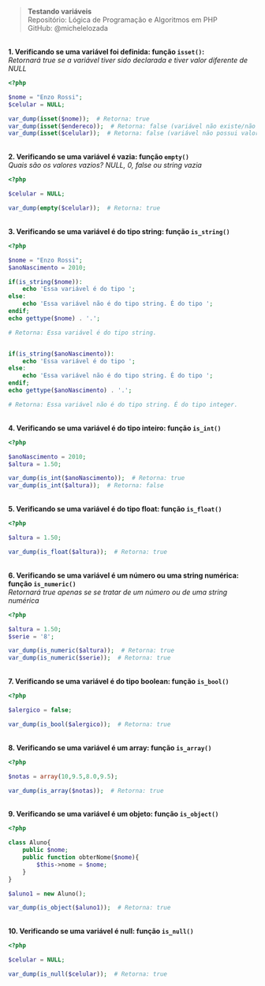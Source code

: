 > **Testando variáveis**     
> Repositório: Lógica de Programação e Algoritmos em PHP   
> GitHub: @michelelozada
&nbsp;
     
&nbsp;     
**1. Verificando se uma variável foi definida: função `isset()`:**  
*Retornará true se a variável tiver sido declarada e tiver valor diferente de NULL*
```php
<?php

$nome = "Enzo Rossi"; 
$celular = NULL;

var_dump(isset($nome));  # Retorna: true
var_dump(isset($endereco));  # Retorna: false (variável não existe/não foi configurada)
var_dump(isset($celular));  # Retorna: false (variável não possui valor)
```
&nbsp;
&nbsp;  
**2. Verificando se uma variável é vazia: função `empty()`**  
*Quais são os valores vazios? NULL, 0, false ou string vazia*
```php
<?php

$celular = NULL;

var_dump(empty($celular));  # Retorna: true
```
&nbsp;
&nbsp;  
**3. Verificando se uma variável é do tipo string: função `is_string()`**
```php
<?php

$nome = "Enzo Rossi"; 
$anoNascimento = 2010; 

if(is_string($nome)):
	echo 'Essa variável é do tipo '; 
else:
	echo 'Essa variável não é do tipo string. É do tipo ';
endif;
echo gettype($nome) . '.'; 

# Retorna: Essa variável é do tipo string.


if(is_string($anoNascimento)):
	echo 'Essa variável é do tipo '; 
else:
	echo 'Essa variável não é do tipo string. É do tipo ';
endif;	
echo gettype($anoNascimento) . '.'; 

# Retorna: Essa variável não é do tipo string. É do tipo integer.
```
&nbsp;
&nbsp;  
**4. Verificando se uma variável é do tipo inteiro: função `is_int()`**
```php
<?php

$anoNascimento = 2010; 
$altura = 1.50; 

var_dump(is_int($anoNascimento));  # Retorna: true
var_dump(is_int($altura));  # Retorna: false
```
&nbsp;
&nbsp;  
**5. Verificando se uma variável é do tipo float: função `is_float()`**
```php
<?php

$altura = 1.50; 

var_dump(is_float($altura));  # Retorna: true
```
&nbsp;
&nbsp;  
**6. Verificando se uma variável é um número ou uma string numérica: função `is_numeric()`**   
*Retornará true apenas se se tratar de um número ou de uma string numérica*
```php
<?php

$altura = 1.50; 
$serie = '8';

var_dump(is_numeric($altura));  # Retorna: true
var_dump(is_numeric($serie));  # Retorna: true
```
&nbsp;
&nbsp;  
**7. Verificando se uma variável é do tipo boolean: função `is_bool()`** 
```php
<?php

$alergico = false; 

var_dump(is_bool($alergico));  # Retorna: true
```
&nbsp;
&nbsp;  
**8. Verificando se uma variável é um array: função `is_array()`** 
```php
<?php

$notas = array(10,9.5,8.0,9.5);

var_dump(is_array($notas));  # Retorna: true
```
&nbsp;
&nbsp;  
**9. Verificando se uma variável é um objeto: função `is_object()`**
```php
<?php

class Aluno{
    public $nome;   
    public function obterNome($nome){
        $this->nome = $nome;
    }    
}    

$aluno1 = new Aluno();

var_dump(is_object($aluno1));  # Retorna: true
```
&nbsp;
&nbsp;  
**10. Verificando se uma variável é null: função `is_null()`**
```php
<?php

$celular = NULL;

var_dump(is_null($celular));  # Retorna: true
```